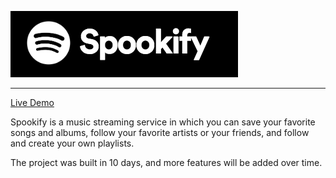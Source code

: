 ![alt text](https://github.com/amanpriya-k/spookify/blob/master/spookify-logo.png)

---

[Live Demo](https://spookify.herokuapp.com)

Spookify is a music streaming service in which you can save your favorite songs and albums, follow your favorite artists or your friends, and follow and create your own playlists.

The project was built in 10 days, and more features will be added over time.
